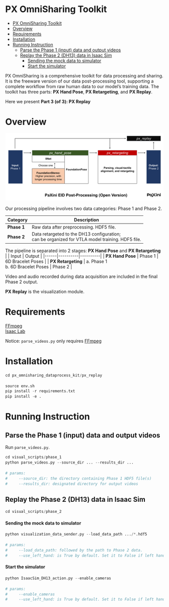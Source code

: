 # PX OmniSharing Toolkit

- [PX OmniSharing Toolkit](#px-omnisharing-toolkit)
- [Overview](#overview)
- [Requirements](#requirements)
- [Installation](#installation)
- [Running Instruction](#running-instruction)
  - [Parse the Phase 1 (input) data and output videos](#parse-the-phase-1-input-data-and-output-videos)
  - [Replay the Phase 2 (DH13) data in Isaac Sim](#replay-the-phase-2-dh13-data-in-isaac-sim)
    - [Sending the mock data to simulator](#sending-the-mock-data-to-simulator)
    - [Start the simulator](#start-the-simulator)

PX OmniSharing is a comprehensive toolkit for data processing and sharing. It is the freeware version of our data post-processing tool, supporting a complete workflow from raw human data to our model’s training data. The toolkit has three parts: **PX Hand Pose**, **PX Retargeting**, and **PX Replay**.

Here we present **Part 3 (of 3): PX Replay**    

# Overview 

![PaXini EID Workflow](../images/data_flow.png)

Our processing pipeline involves two data categories: Phase 1 and Phase 2.

| Category | Description |
|----------|----------|
| **Phase 1**   | Raw data after preprocessing. HDF5 file. |
| **Phase 2**   | Data retargeted to the DH13 configuration; <br>can be organized for VTLA model training. HDF5 file. |

The pipeline is separated into 2 stages: **PX Hand Pose** and **PX Retargeting**             
| | Input | Output |
|------|----------|----------|
| **PX Hand Pose**   | Phase 1 | 6D Bracelet Poses |
| **PX Retargeting**   | a. Phase 1 <br> b. 6D Bracelet Poses  | Phase 2 |

Video and audio recorded during data acquisition are included in the final Phase 2 output.      

**PX Replay** is the visualization module.  

# Requirements   
[FFmpeg](https://ffmpeg.org/)       
[Isaac Lab](https://isaac-sim.github.io/IsaacLab/main/index.html)      

Notice: `parse_videos.py` only requires [FFmpeg](https://ffmpeg.org/)

# Installation
```python
cd px_omnisharing_dataprocess_kit/px_replay

source env.sh
pip install -r requirements.txt
pip install -e . 
```

# Running Instruction
## Parse the Phase 1 (input) data and output videos
Run `parse_videos.py`.  
```python
cd visual_scripts/phase_1
python parse_videos.py --source_dir ... --results_dir ...

# params:
#     --source_dir: the directory containing Phase 1 HDF5 file(s)
#     --results_dir: designated directory for output videos
```

## Replay the Phase 2 (DH13) data in Isaac Sim
```python
cd visual_scripts/phase_2
```

#### Sending the mock data to simulator
```python
python visualization_data_sender.py --load_data_path .../*.hdf5

# params:
#     --load_data_path: followed by the path to Phase 2 data.
#     --use_left_hand: is True by default. Set it to False if left hand should be ignored
```
#### Start the simulator
```python
python IsaacSim_DH13_action.py --enable_cameras

# params:
#     --enable_cameras
#     --use_left_hand: is True by default. Set it to False if left hand should be ignored
```
